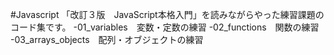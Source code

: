 #Javascript
「改訂３版　JavaScript本格入門」を読みながらやった練習課題のコード集です。
-01_variables　変数・定数の練習
-02_functions　関数の練習
-03_arrays_objects　配列・オブジェクトの練習